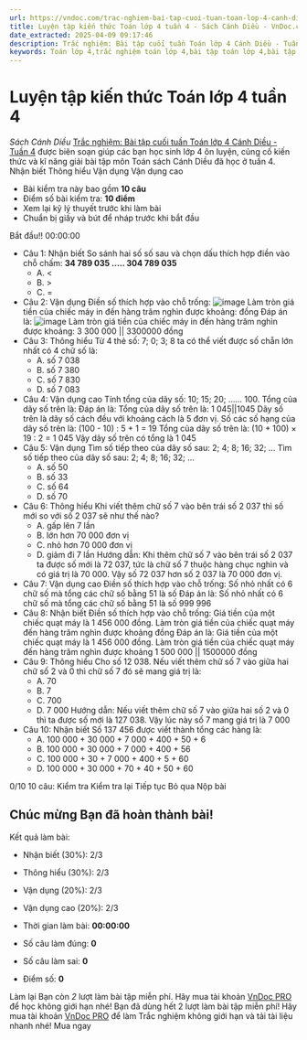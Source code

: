 ```yaml
---
url: https://vndoc.com/trac-nghiem-bai-tap-cuoi-tuan-toan-lop-4-canh-dieu-tuan-4-326075
title: Luyện tập kiến thức Toán lớp 4 tuần 4 - Sách Cánh Diều - VnDoc.com
date_extracted: 2025-04-09 09:17:46
description: Trắc nghiệm: Bài tập cuối tuần Toán lớp 4 Cánh Diều - Tuần 4 giúp các em ôn tập kiến thức và luyện giải các dạng bài tập đã học trong tuần 4.
keywords: Toán lớp 4,trắc nghiệm toán lớp 4,bài tập toán lớp 4,bài tập cuối tuần toán lớp 4,bài tập cuối tuần toán 4 sách cánh diều,bài tập cuối tuần môn Toán lớp 4 Cánh Diều tuần 4,bài tập tuần 4 môn toán lớp 4 Cánh Diều,đề kiểm tra cuối tuần 4 môn toán lớp 4 Cánh Diều,bài tập cuối tuần toán 4 Cánh diều tuần 4,trắc nghiệm toán 4 tuần 4
---
```


# Luyện tập kiến thức Toán lớp 4 tuần 4
 _Sách Cánh Diều_
[Trắc nghiệm: Bài tập cuối tuần Toán lớp 4 Cánh Diều - Tuần 4](<https://vndoc.com/trac-nghiem-bai-tap-cuoi-tuan-toan-lop-4-canh-dieu-tuan-4-326075>) được biên soạn giúp các bạn học sinh lớp 4 ôn luyện, củng cố kiến thức và kĩ năng giải bài tập môn Toán sách Cánh Diều đã học ở tuần 4.
Nhận biết Thông hiểu Vận dụng Vận dụng cao
  * Bài kiểm tra này bao gồm **10 câu**
  * Điểm số bài kiểm tra: **10 điểm**
  * Xem lại kỹ lý thuyết trước khi làm bài
  * Chuẩn bị giấy và bút để nháp trước khi bắt đầu

Bắt đầu\!\!
00:00:00
  * Câu 1:  Nhận biết
So sánh hai số số sau và chọn dấu thích hợp điền vào chỗ chấm:
**34 789 035 ..... 304 789 035**
    * A. <
    * B. >
    * C. = 
  * Câu 2:  Vận dụng
Điền số thích hợp vào chỗ trống:
![image](https://i.vdoc.vn/data/image/2024/08/03/trac-nghiem-toan-4-h16.png)
Làm tròn giá tiền của chiếc máy in đến hàng trăm nghìn được khoảng:  đồng
Đáp án là:
![image](/data/image/2024/08/03/trac-nghiem-toan-4-h16.png)
Làm tròn giá tiền của chiếc máy in đến hàng trăm nghìn được khoảng: 3 300 000 || 3300000 đồng
  * Câu 3:  Thông hiểu
Từ 4 thẻ số: 7; 0; 3; 8 ta có thể viết được số chẵn lớn nhất có 4 chữ số là:
    * A.
số 7 038
    * B.
số 7 380
    * C. số 7 830 
    * D.
số 7 083
  * Câu 4:  Vận dụng cao
Tính tổng của dãy số: 10; 15; 20; ...... 100.
Tổng của dãy số trên là: 
Đáp án là:
Tổng của dãy số trên là: 1 045||1045
Dãy số trên là dãy số cách đều với khoảng cách là 5 đơn vị.
Số các số hạng của dãy số trên là:
\(100 - 10\) : 5 + 1 = 19
Tổng của dãy số trên là:
\(10 + 100\) × 19 : 2 = 1 045
Vậy dãy số trên có tổng là 1 045
  * Câu 5:  Vận dụng
Tìm số tiếp theo của dãy số sau: 2; 4; 8; 16; 32; …
Tìm số tiếp theo của dãy số sau: 2; 4; 8; 16; 32; …
    * A.
số 50
    * B.
số 33
    * C.
số 64
    * D.
số 70
  * Câu 6:  Thông hiểu
Khi viết thêm chữ số 7 vào bên trái số 2 037 thì số mới so với số 2 037 sẽ như thế nào?
    * A.
gấp lên 7 lần
    * B. lớn hơn 70 000 đơn vị 
    * C.
nhỏ hơn 70 000 đơn vị
    * D.
giảm đi 7 lần
Hướng dẫn: 
Khi thêm chữ số 7 vào bên trái số 2 037 ta được số mới là 72 037, tức là chữ số 7 thuộc hàng chục nghìn và có giá trị là 70 000. Vậy số 72 037 hơn số 2 037 là 70 000 đơn vị.
  * Câu 7:  Vận dụng cao
Điền số thích hợp vào chỗ trống:
Số nhỏ nhất có 6 chữ số mà tổng các chữ số bằng 51 là số 
Đáp án là:
Số nhỏ nhất có 6 chữ số mà tổng các chữ số bằng 51 là số 999 996
  * Câu 8:  Nhận biết
Điền số thích hợp vào chỗ trống:
Giá tiền của một chiếc quạt máy là 1 456 000 đồng.
Làm tròn giá tiền của chiếc quạt máy đến hàng trăm nghìn được khoảng  đồng
Đáp án là:
Giá tiền của một chiếc quạt máy là 1 456 000 đồng.
Làm tròn giá tiền của chiếc quạt máy đến hàng trăm nghìn được khoảng 1 500 000 || 1500000 đồng
  * Câu 9:  Thông hiểu
Cho số 12 038. Nếu viết thêm chữ số 7 vào giữa hai chữ số 2 và 0 thì chữ số 7 đó sẽ mang giá trị là:
    * A. 70 
    * B. 7 
    * C. 700 
    * D. 7 000 
Hướng dẫn: 
Nếu viết thêm chữ số 7 vào giữa hai số 2 và 0 thì ta được số mới là 127 038. Vậy lúc này số 7 mang giá trị là 7 000
  * Câu 10:  Nhận biết
Số 137 456 được viết thành tổng các hàng là:
    * A. 100 000 + 30 000 + 7 000 + 400 + 50 + 6 
    * B. 100 000 + 30 000 + 7 000 + 400 + 56 
    * C. 100 000 + 30 + 7 000 + 400 + 5 + 60 
    * D. 100 000 + 30 000 + 70 + 40 + 50 + 60 

0/10
10 câu:
Kiểm tra Kiểm tra lại Tiếp tục Bỏ qua Nộp bài
## Chúc mừng Bạn đã hoàn thành bài\!
Kết quả làm bài:
  * Nhận biết \(30%\):
2/3
  * Thông hiểu \(30%\):
2/3
  * Vận dụng \(20%\):
2/3
  * Vận dụng cao \(20%\):
2/3

  * Thời gian làm bài:  **00:00:00**
  * Số câu làm đúng: **0**
  * Số câu làm sai: **0**
  * Điểm số: **0**

Làm lại
Bạn còn _2_ lượt làm bài tập miễn phí. Hãy mua tài khoản [VnDoc PRO](</pro>) để học không giới hạn nhé\!  Bạn đã dùng hết 2 lượt làm bài tập miễn phí\! Hãy mua tài khoản [VnDoc PRO](</pro>) để làm Trắc nghiệm không giới hạn và tải tài liệu nhanh nhé\!  Mua ngay
